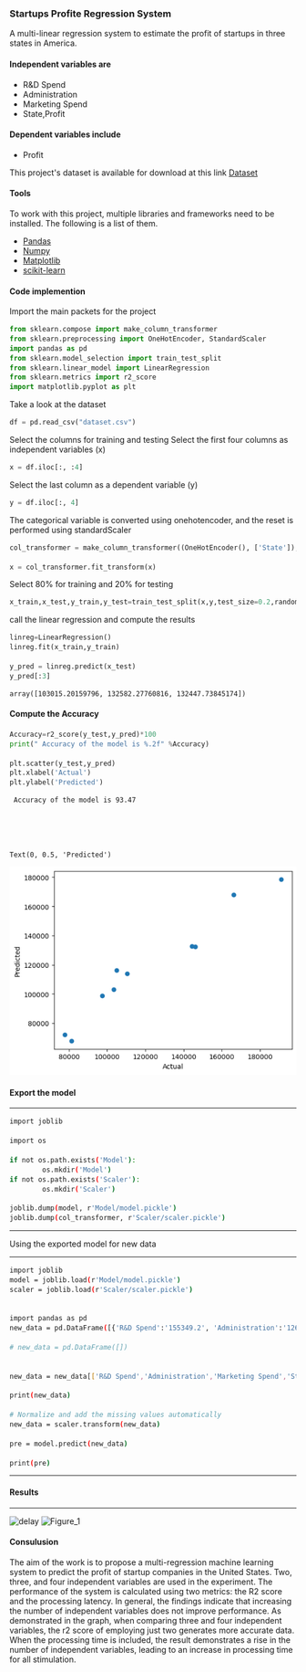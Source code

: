 ### Startups Profite Regression System

A multi-linear regression system to estimate the profit of startups in three states in America.

#### Independent variables are

- R&D Spend
- Administration
- Marketing Spend
- State,Profit

#### Dependent variables include 
- Profit

This project's dataset is available for download at this link  [Dataset](https://raw.githubusercontent.com/arib168/data/main/50_Startups.csv)

#### Tools

To work with this project, multiple libraries and frameworks need to be installed. The following is a list of them.

- [Pandas](https://pandas.pydata.org/)
- [Numpy](https://numpy.org/)
- [Matplotlib](https://matplotlib.org/)
- [scikit-learn](https://scikit-learn.org/stable/)

#### Code implemention

Import the main packets for the project


```python
from sklearn.compose import make_column_transformer
from sklearn.preprocessing import OneHotEncoder, StandardScaler
import pandas as pd
from sklearn.model_selection import train_test_split
from sklearn.linear_model import LinearRegression
from sklearn.metrics import r2_score
import matplotlib.pyplot as plt
```

Take a look at the dataset


```python
df = pd.read_csv("dataset.csv")
```

Select the columns for training and testing
Select the first four columns as independent variables (x)


```python
x = df.iloc[:, :4]
```

Select the last column as a dependent variable (y)


```python
y = df.iloc[:, 4]
```

The categorical variable is converted using onehotencoder, and the reset is performed using standardScaler


```python
col_transformer = make_column_transformer((OneHotEncoder(), ['State']),remainder=StandardScaler())

x = col_transformer.fit_transform(x)
```

Select 80% for training and 20% for testing


```python
x_train,x_test,y_train,y_test=train_test_split(x,y,test_size=0.2,random_state=0)
```

call the linear regression and compute the results


```python
linreg=LinearRegression()
linreg.fit(x_train,y_train)

y_pred = linreg.predict(x_test)
y_pred[:3]
```




    array([103015.20159796, 132582.27760816, 132447.73845174])



#### Compute the Accuracy


```python
Accuracy=r2_score(y_test,y_pred)*100
print(" Accuracy of the model is %.2f" %Accuracy)

plt.scatter(y_test,y_pred)
plt.xlabel('Actual')
plt.ylabel('Predicted')
```

     Accuracy of the model is 93.47
    




    Text(0, 0.5, 'Predicted')




    
![png](output_24_2.png)
    


 #### Export the model
 <hr>

```sh
import joblib

import os

if not os.path.exists('Model'):
        os.mkdir('Model')
if not os.path.exists('Scaler'):
        os.mkdir('Scaler')

joblib.dump(model, r'Model/model.pickle') 
joblib.dump(col_transformer, r'Scaler/scaler.pickle')

```
<hr>

Using the exported model for new data

<hr>

```sh
import joblib
model = joblib.load(r'Model/model.pickle')
scaler = joblib.load(r'Scaler/scaler.pickle')


import pandas as pd
new_data = pd.DataFrame([{'R&D Spend':'155349.2', 'Administration':'126897.8', 'Marketing Spend':'471784.1', 'State':'New York'},{'R&D Spend':'165349.2', 'Administration':'136897.8', 'Marketing Spend':'471784.1', 'State':'New York'}])

# new_data = pd.DataFrame([])


new_data = new_data[['R&D Spend','Administration','Marketing Spend','State']]

print(new_data)

# Normalize and add the missing values automatically
new_data = scaler.transform(new_data)

pre = model.predict(new_data)

print(pre)

```

<hr>

#### Results

<hr>

![delay](https://user-images.githubusercontent.com/30151596/201482255-53bc6945-a384-4524-b5cc-734b818b8036.png)
![Figure_1](https://user-images.githubusercontent.com/30151596/201482262-7b3766f3-0dd1-41dc-acb5-4c9b8fcf21c8.png)

#### Consulusion


The aim of the work is to propose a multi-regression machine learning system to predict the profit of startup companies in the United States. Two, three, and four independent variables are used in the experiment. The performance of the system is calculated using two metrics: the R2 score and the processing latency. In general, the findings indicate that increasing the number of independent variables does not improve performance. As demonstrated in the graph, when comparing three and four independent variables, the r2 score of employing just two generates more accurate data. When the processing time is included, the result demonstrates a rise in the number of independent variables, leading to an increase in processing time for all stimulation.


```python

```
